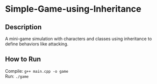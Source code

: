# Simple-Game-using-Inheritance
## Description
A mini-game simulation with characters and classes using inheritance to define behaviors like attacking.

## How to Run
Compile: `g++ main.cpp -o game`  
Run: `./game`
